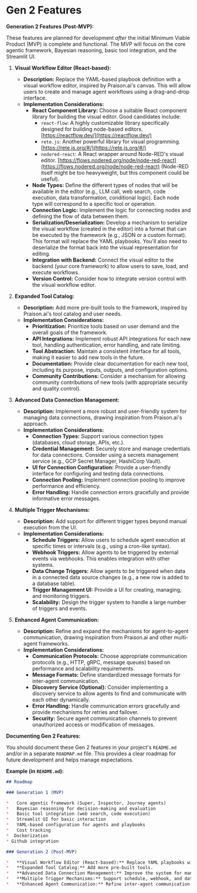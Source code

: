 # Gen 2 Features

**Generation 2 Features (Post-MVP):**

These features are planned for development *after* the initial Minimum Viable Product (MVP) is complete and functional. The MVP will focus on the core agentic framework, Bayesian reasoning, basic tool integration, and the Streamlit UI.

1.  **Visual Workflow Editor (React-based):**

    *   **Description:** Replace the YAML-based playbook definition with a visual workflow editor, inspired by Praison.ai's canvas. This will allow users to create and manage agent workflows using a drag-and-drop interface.
    *   **Implementation Considerations:**
        *   **React Component Library:** Choose a suitable React component library for building the visual editor. Good candidates include:
            *   `react-flow`: A highly customizable library specifically designed for building node-based editors. [https://reactflow.dev/](https://reactflow.dev/)
            *   `rete.js`: Another powerful library for visual programming. [https://rete.js.org/#/](https://rete.js.org/#/)
            *   `nodered-react`: A React wrapper around Node-RED's visual editor. [https://flows.nodered.org/node/node-red-react](https://flows.nodered.org/node/node-red-react) (Node-RED itself might be too heavyweight, but this component could be useful).
        *   **Node Types:** Define the different types of nodes that will be available in the editor (e.g., LLM call, web search, code execution, data transformation, conditional logic). Each node type will correspond to a specific tool or operation.
        *   **Connection Logic:** Implement the logic for connecting nodes and defining the flow of data between them.
        *   **Serialization/Deserialization:** Develop a mechanism to serialize the visual workflow (created in the editor) into a format that can be executed by the framework (e.g., JSON or a custom format). This format will replace the YAML playbooks.  You'll also need to deserialize the format back into the visual representation for editing.
        *   **Integration with Backend:** Connect the visual editor to the backend (your core framework) to allow users to save, load, and execute workflows.
        *   **Version Control:** Consider how to integrate version control with the visual workflow editor.

2.  **Expanded Tool Catalog:**

    *   **Description:** Add more pre-built tools to the framework, inspired by Praison.ai's tool catalog and user needs.
    *   **Implementation Considerations:**
        *   **Prioritization:** Prioritize tools based on user demand and the overall goals of the framework.
        *   **API Integrations:** Implement robust API integrations for each new tool, handling authentication, error handling, and rate limiting.
        *   **Tool Abstraction:** Maintain a consistent interface for all tools, making it easier to add new tools in the future.
        *   **Documentation:** Provide clear documentation for each new tool, including its purpose, inputs, outputs, and configuration options.
        * **Community Contributions:** Consider a mechanism for allowing community contributions of new tools (with appropriate security and quality control).

3.  **Advanced Data Connection Management:**

    *   **Description:** Implement a more robust and user-friendly system for managing data connections, drawing inspiration from Praison.ai's approach.
    *   **Implementation Considerations:**
        *   **Connection Types:** Support various connection types (databases, cloud storage, APIs, etc.).
        *   **Credential Management:** Securely store and manage credentials for data connections.  Consider using a secrets management service (e.g., GCP Secret Manager, HashiCorp Vault).
        *   **UI for Connection Configuration:** Provide a user-friendly interface for configuring and testing data connections.
        *   **Connection Pooling:** Implement connection pooling to improve performance and efficiency.
        *   **Error Handling:** Handle connection errors gracefully and provide informative error messages.

4.  **Multiple Trigger Mechanisms:**

    *   **Description:** Add support for different trigger types beyond manual execution from the UI.
    *   **Implementation Considerations:**
        *   **Schedule Triggers:** Allow users to schedule agent execution at specific times or intervals (e.g., using a cron-like syntax).
        *   **Webhook Triggers:** Allow agents to be triggered by external events via webhooks. This enables integration with other systems.
        *   **Data Change Triggers:** Allow agents to be triggered when data in a connected data source changes (e.g., a new row is added to a database table).
        *   **Trigger Management UI:** Provide a UI for creating, managing, and monitoring triggers.
        *   **Scalability:** Design the trigger system to handle a large number of triggers and events.

5.  **Enhanced Agent Communication:**

    *   **Description:** Refine and expand the mechanisms for agent-to-agent communication, drawing inspiration from Praison.ai and other multi-agent frameworks.
    *   **Implementation Considerations:**
        *   **Communication Protocols:** Choose appropriate communication protocols (e.g., HTTP, gRPC, message queues) based on performance and scalability requirements.
        *   **Message Formats:** Define standardized message formats for inter-agent communication.
        *   **Discovery Service (Optional):** Consider implementing a discovery service to allow agents to find and communicate with each other dynamically.
        *   **Error Handling:** Handle communication errors gracefully and provide mechanisms for retries and failover.
        *   **Security:** Secure agent communication channels to prevent unauthorized access or modification of messages.

**Documenting Gen 2 Features:**

You should document these Gen 2 features in your project's `README.md` and/or in a separate `ROADMAP.md` file.  This provides a clear roadmap for future development and helps manage expectations.

**Example (in `README.md`):**

```markdown
## Roadmap

### Generation 1 (MVP)

*   Core agentic framework (Super, Inspector, Journey agents)
*   Bayesian reasoning for decision-making and evaluation
*   Basic tool integration (web search, code execution)
*   Streamlit UI for basic interaction
*   YAML-based configuration for agents and playbooks
*   Cost tracking
*  Dockerization
* Github integration

### Generation 2 (Post-MVP)

*   **Visual Workflow Editor (React-based):** Replace YAML playbooks with a drag-and-drop interface.
*   **Expanded Tool Catalog:** Add more pre-built tools.
*   **Advanced Data Connection Management:** Improve the system for managing data connections.
*   **Multiple Trigger Mechanisms:** Support schedule, webhook, and data change triggers.
*   **Enhanced Agent Communication:** Refine inter-agent communication.
```

